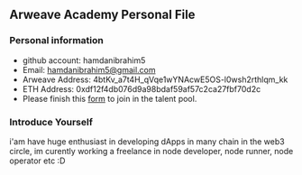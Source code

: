 ## Arweave Academy Personal File

### Personal information

- github account: hamdanibrahim5
- Email: hamdanibrahim5@gmail.com
- Arweave Address: 4btKv_a7t4H_qVqe1wYNAcwE5OS-l0wsh2rthlqm_kk
- ETH Address: 0xdf12f4db076d9a98bdaf59af57c2ca27fbf70d2c
- Please finish this [form](https://docs.google.com/forms/d/e/1FAIpQLSfWA5fIIcBgmRppm3jNz5vmf9Mai_QMVil-2pO4r7YKn_Zhtw/viewform?usp=sf_link) to join in the talent pool.

### Introduce Yourself
 i'am have huge enthusiast in developing dApps in many chain in the web3 circle, im curently working a freelance in node developer, node runner, node operator etc :D